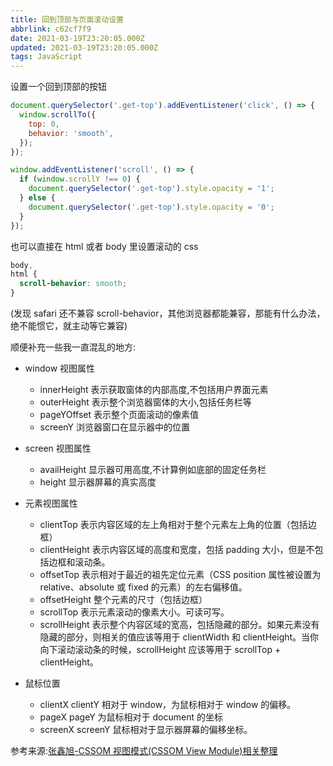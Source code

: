 ```yaml
---
title: 回到顶部与页面滚动设置
abbrlink: c62cf7f9
date: 2021-03-19T23:20:05.000Z
updated: 2021-03-19T23:20:05.000Z
tags: JavaScript
---
```


设置一个回到顶部的按钮

```javascript
document.querySelector('.get-top').addEventListener('click', () => {
  window.scrollTo({
    top: 0,
    behavior: 'smooth',
  });
});

window.addEventListener('scroll', () => {
  if (window.scrollY !== 0) {
    document.querySelector('.get-top').style.opacity = '1';
  } else {
    document.querySelector('.get-top').style.opacity = '0';
  }
});
```

<!-- more -->

也可以直接在 html 或者 body 里设置滚动的 css

```css
body,
html {
  scroll-behavior: smooth;
}
```

(发现 safari 还不兼容 scroll-behavior，其他浏览器都能兼容，那能有什么办法，绝不能惯它，就主动等它兼容)

顺便补充一些我一直混乱的地方:

- window 视图属性

  - innerHeight 表示获取窗体的内部高度,不包括用户界面元素
  - outerHeight 表示整个浏览器窗体的大小,包括任务栏等
  - pageYOffset 表示整个页面滚动的像素值
  - screenY 浏览器窗口在显示器中的位置

- screen 视图属性
  - availHeight 显示器可用高度,不计算例如底部的固定任务栏
  - height 显示器屏幕的真实高度
- 元素视图属性

  - clientTop 表示内容区域的左上角相对于整个元素左上角的位置（包括边框）
  - clientHeight 表示内容区域的高度和宽度，包括 padding 大小，但是不包括边框和滚动条。
  - offsetTop 表示相对于最近的祖先定位元素（CSS position 属性被设置为 relative、absolute 或 fixed 的元素）的左右偏移值。
  - offsetHeight 整个元素的尺寸（包括边框）
  - scrollTop 表示元素滚动的像素大小。可读可写。
  - scrollHeight 表示整个内容区域的宽高，包括隐藏的部分。如果元素没有隐藏的部分，则相关的值应该等用于 clientWidth 和 clientHeight。当你向下滚动滚动条的时候，scrollHeight 应该等用于 scrollTop + clientHeight。

- 鼠标位置
  - clientX clientY 相对于 window，为鼠标相对于 window 的偏移。
  - pageX pageY 为鼠标相对于 document 的坐标
  - screenX screenY 鼠标相对于显示器屏幕的偏移坐标。

参考来源:[张鑫旭-CSSOM 视图模式(CSSOM View Module)相关整理](http://www.zhangxinxu.com/wordpress/?p=1907)
